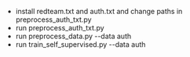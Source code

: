 
- install redteam.txt and auth.txt and change paths in preprocess_auth_txt.py
- run preprocess_auth_txt.py
- run preprocess_data.py --data auth
- run train_self_supervised.py --data auth